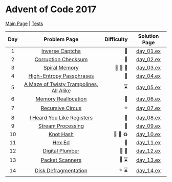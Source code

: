 # Advent of Code 2017

[Main Page](https://adventofcode.com/2017) | [Tests](/test/2017)

| Day | Problem Page | Difficulty | Solution Page |
| :---: | :------: | ---: | :---: |
| 1 | [Inverse Captcha](https://adventofcode.com/2017/day/1) | :star2: | [day_01.ex](/lib/2017/day_01.ex) |
| 2 | [Corruption Checksum](https://adventofcode.com/2017/day/2) | :star2: | [day_02.ex](/lib/2017/day_02.ex) |
| 3 | [Spiral Memory](https://adventofcode.com/2017/day/3) | :star2: :star2: :star2: | [day_03.ex](/lib/2017/day_03.ex) |
| 4 | [High-Entropy Passphrases](https://adventofcode.com/2017/day/4)  | :star2: | [day_04.ex](/lib/2017/day_04.ex) |
| 5 | [A Maze of Twisty Trampolines, All Alike](https://adventofcode.com/2017/day/5)  | :hourglass: | [day_05.ex](/lib/2017/day_05.ex) |
| 6 | [Memory Reallocation](https://adventofcode.com/2017/day/6)  | :star2: | [day_06.ex](/lib/2017/day_06.ex) |
| 7 | [Recursive Circus](https://adventofcode.com/2017/day/7)  | :star: | [day_07.ex](/lib/2017/day_07.ex) |
| 8 | [I Heard You Like Registers](https://adventofcode.com/2017/day/8)  | :star2: | [day_08.ex](/lib/2017/day_08.ex) |
| 9 | [Stream Processing](https://adventofcode.com/2017/day/9)  | :star2: | [day_09.ex](/lib/2017/day_09.ex) |
| 10 | [Knot Hash](https://adventofcode.com/2017/day/10)  | :star2: :star2: :recycle: | [day_10.ex](/lib/2017/day_10.ex) |
| 11 | [Hex Ed](https://adventofcode.com/2017/day/11)  | :star2: | [day_11.ex](/lib/2017/day_11.ex) |
| 12 | [Digital Plumber](https://adventofcode.com/2017/day/12)  | :star2: :green_heart: | [day_12.ex](/lib/2017/day_12.ex) |
| 13 | [Packet Scanners](https://adventofcode.com/2017/day/13)  | :star2: :hourglass: | [day_13.ex](/lib/2017/day_13.ex) |
| 14 | [Disk Defragmentation](https://adventofcode.com/2017/day/14)  | :star: :hourglass: | [day_14.ex](/lib/2017/day_14.ex) |
